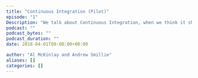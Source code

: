 ```yaml
---
title: "Continuous Integration (Pilot)"
episode: "1"
Description: "We talk about Continuous Integration, when we think it should be used, and what we think are best practices."
podcast: ""
podcast_bytes: ""
podcast_duration: ""
date: 2018-04-01T00:00:00+00:00

author: "Al McKinlay and Andrew Smillie"
aliases: []
categories: []
---
```

